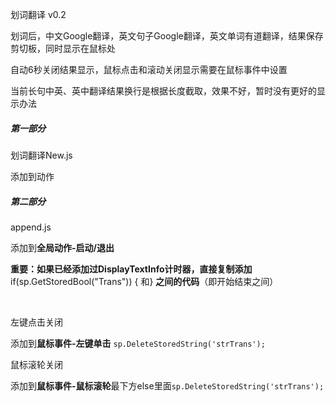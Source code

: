 划词翻译 v0.2

划词后，中文Google翻译，英文句子Google翻译，英文单词有道翻译，结果保存剪切板，同时显示在鼠标处

自动6秒关闭结果显示，鼠标点击和滚动关闭显示需要在鼠标事件中设置

当前长句中英、英中翻译结果换行是根据长度截取，效果不好，暂时没有更好的显示办法

##### 第一部分<br>
划词翻译New.js

添加到动作

##### 第二部分<br>
append.js

添加到**全局动作-启动/退出**

**重要：如果已经添加过DisplayTextInfo计时器，直接复制添加** if(sp.GetStoredBool("Trans")) { 和} **之间的代码**（即开始结束之间）

<br>

左键点击关闭

添加到**鼠标事件-左键单击** `sp.DeleteStoredString('strTrans');`

鼠标滚轮关闭

添加到**鼠标事件-鼠标滚轮**最下方else里面`sp.DeleteStoredString('strTrans');`
